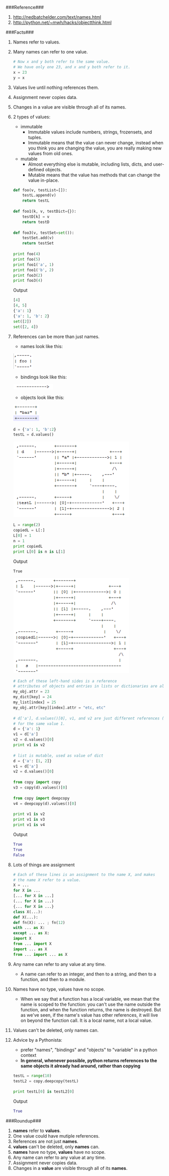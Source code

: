 ###Reference###
1. http://nedbatchelder.com/text/names.html
2. http://python.net/~mwh/hacks/objectthink.html

###Facts###
1. Names refer to values.
2. Many names can refer to one value.

	```python
	# Now x and y both refer to the same value.
	# We have only one 23, and x and y both refer to it.
	x = 23
	y = x
	```
3. Values live until nothing references them.
4. Assignment never copies data.
5. Changes in a value are visible through all of its names.
6. 2 types of values:
	* immutable 
		* Immutable values include numbers, strings, frozensets, and tuples.
		* Immutable means that the value can never change, instead when you think you are changing the value, you are really making new values from old ones.
	* mutable 
		* Almost everything else is mutable, including lists, dicts, and user-defined objects. 
		* Mutable means that the value has methods that can change the value in-place.
	
	```python
	def foo(v, testList=[]):
		testL.append(v)
		return testL
	
	def foo1(k, v, testDict={}):
		testD[k] = v
		return testD
	
	def foo3(v, testSet=set()):
		testSet.add(v)
		return testSet
		
	print foo(4)
	print foo(5)	
	print foo1('a', 1)
	print foo1('b', 2)
	print foo3(2)
	print foo3(4)
	```
	Output
	```python
	[4]
	[4, 5]
	{'a': 1}
	{'a': 1, 'b': 2}
	set([2])
	set([2, 4])
	```

7. 	References can be more than just names.
	* names look like this:
	
	![](/images/names.png)
	
	* bindings look like this:
	
	![](/images/bindings.png)
	
	* objects look like this:
	
	![](/images/objects.png)
	
	```python
	d = {'a': 1, 'b':2}
	testL = d.values()
	```
	
	![](/images/dict.png)
	
	```python
	L = range(2)
	copiedL = L[:]
	L[0] = 1
	n = 1
	print copiedL
	print L[0] is n is L[1]
	```
	Output
	```
	True
	```
	![](/images/dict2.png)
	
	```python
	# Each of these left-hand sides is a reference
	# attributes of objects and entries in lists or dictionaries are also references
	my_obj.attr = 23
	my_dict[key] = 24
	my_list[index] = 25
	my_obj.attr[key][index].attr = "etc, etc"
		
	# d['a'], d.values()[0], v1, and v2 are just different references (names) 
	# for the same value 1.
	d = {'a': 1}
	v1 = d['a']
	v2 = d.values()[0]
	print v1 is v2
	
	# list is mutable, used as value of dict
	d = {'a': [1, 2]}
	v1 = d['a']
	v2 = d.values()[0]
	
	from copy import copy
	v3 = copy(d).values()[0]
	
	from copy import deepcopy
	v4 = deepcopy(d).values()[0]
	
	print v1 is v2
	print v1 is v3
	print v1 is v4
	```
	Output
	```python
	True
	True
	False
	```
8. Lots of things are assignment
	```python
	# Each of these lines is an assignment to the name X, and makes 
	# the name X refer to a value.
	X = ...
	for X in ...
	[... for X in ...]
	(... for X in ...)
	{... for X in ...}
	class X(...):
	def X(...):
	def fn(X): ... ; fn(12)
	with ... as X:
	except ... as X:
	import X
	from ... import X
	import ... as X
	from ... import ... as X
	```
9. Any name can refer to any value at any time.
	* A name can refer to an integer, and then to a string, and then to a function, and then to a module.
10. Names have no type, values have no scope.
	* When we say that a function has a local variable, we mean that the name is scoped to the function: you can't use the name outside the function, and when the function returns, the name is destroyed. But as we've seen, if the name's value has other references, it will live on beyond the function call. It is a local name, not a local value.
11. Values can't be deleted, only names can.
12. Advice by a Pythonista:
	* prefer "names", "bindings" and "objects" to "variable" in a python context
	* __In general, whenever possible, python returns references to the same objects it already had around, rather than copying__
	```python
	testL = range(10)
	testL2 = copy.deepcopy(testL)
	
	print testL[0] is testL2[0]
	```
	Output
	```python
	True
	```
	

###Roundup###
1. __names__ refer to __values__.
2. One value could have mutiple references.
3. References are not just __names__.
4. __values__ can't be deleted, only __names__ can.
5. __names__ have no type, __values__ have no scope.
6. Any name can refer to any value at any time.
7. Assignment never copies data.
8. Changes in a __value__ are visible through all of its __names__.
		

